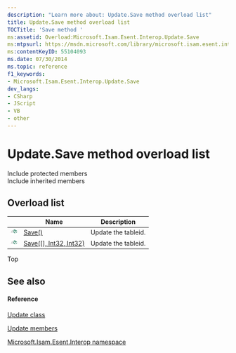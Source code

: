 ```yaml
---
description: "Learn more about: Update.Save method overload list"
title: Update.Save method overload list
TOCTitle: 'Save method '
ms:assetid: Overload:Microsoft.Isam.Esent.Interop.Update.Save
ms:mtpsurl: https://msdn.microsoft.com/library/microsoft.isam.esent.interop.update.save(v=EXCHG.10)
ms:contentKeyID: 55104093
ms.date: 07/30/2014
ms.topic: reference
f1_keywords:
- Microsoft.Isam.Esent.Interop.Update.Save
dev_langs:
- CSharp
- JScript
- VB
- other
---
```


# Update.Save method overload list

Include protected members  
Include inherited members  

## Overload list

<table>
<thead>
<tr class="header">
<th> </th>
<th>Name</th>
<th>Description</th>
</tr>
</thead>
<tbody>
<tr class="odd">
<td><img src="../images/dn292146.pubmethod(exchg.10).gif" title="Public method" alt="Public method" /></td>
<td><a href="dn351270(v=exchg.10).md">Save()</a></td>
<td>Update the tableid.</td>
</tr>
<tr class="even">
<td><img src="../images/dn292146.pubmethod(exchg.10).gif" title="Public method" alt="Public method" /></td>
<td><a href="dn351199(v=exchg.10).md">Save([], Int32, Int32)</a></td>
<td>Update the tableid.</td>
</tr>
</tbody>
</table>


Top

## See also

#### Reference

[Update class](./update-class.md)

[Update members](./update-members.md)

[Microsoft.Isam.Esent.Interop namespace](./microsoft.isam.esent.interop-namespace.md)
